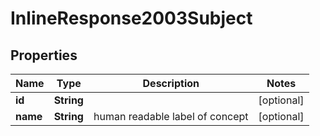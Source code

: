 
# InlineResponse2003Subject

## Properties
Name | Type | Description | Notes
------------ | ------------- | ------------- | -------------
**id** | **String** |  |  [optional]
**name** | **String** | human readable label of concept |  [optional]




